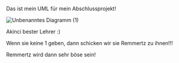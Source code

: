 Das ist mein UML für mein Abschlussprojekt!

![Unbenanntes Diagramm (1)](https://github.com/GSO-SW/Abschlussprojekt/assets/112069525/9d99e839-86ca-4c2e-9a77-2c46f7874f59)


Akinci bester Lehrer :)

Wenn sie keine 1 geben, dann schicken wir sie Remmertz zu ihnen!!!

Remmertz wird dann sehr böse sein!
